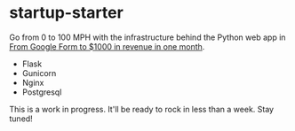 # startup-starter

Go from 0 to 100 MPH with the infrastructure behind the Python web app in [From Google Form to $1000 in revenue in one month](https://blog.oldgeekjobs.com/from-google-form-to-1000-in-revenue-in-one-month-3f5cd75b6089).

* Flask
* Gunicorn
* Nginx
* Postgresql

This is a work in progress. It'll be ready to rock in less than a week. Stay tuned!
